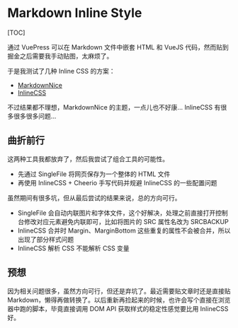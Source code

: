 # Markdown Inline Style

[TOC]

通过 VuePress 可以在 Markdown 文件中嵌套 HTML 和 VueJS 代码，然而贴到掘金之后需要我手动贴图，太麻烦了。

于是我测试了几种 Inline CSS 的方案：

* [MarkdownNice](https://mdnice.com/)
* [InlineCSS](https://github.com/jonkemp/inline-css)

不过结果都不理想，MarkdownNice 的主题，一点儿也不好康... InlineCSS 有很多很多很多问题...

## 曲折前行

这两种工具我都放弃了，然后我尝试了组合工具的可能性。

* 先通过 SingleFile 将网页保存为一个整体的 HTML 文件
* 再使用 InlineCSS + Cheerio 手写代码并规避 InlineCSS 的一些配置问题

虽然期间有很多坑，但从最后尝试的结果来说，总的方向可行。

* SingleFile 会自动内联图片和字体文件，这个好解决，处理之前直接打开控制台修改对应元素避免内联即可，比如将图片的 SRC 属性名改为 SRCBACKUP
* InlineCSS 合并时 Margin、MarginBottom 这些重复的属性不会被合并，所以出现了部分样式问题
* InlineCSS 解析 CSS 不能解析 CSS 变量

## 预想

因为相关问题很多，虽然方向可行，但还是弃坑了。最近需要贴文章时还是直接贴 Markdown，懒得再做转换了。以后重新再捡起来的时候，也许会写个直接在浏览器中跑的脚本，毕竟直接调用 DOM API 获取样式的稳定性感觉要比用 InlineCSS 好。